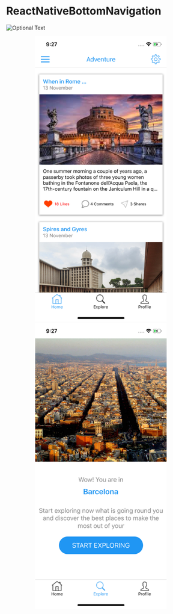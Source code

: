 # ReactNativeBottomNavigation
![Optional Text](../master/assets/screenShots/Home.png)
<p align="center">
  <img src="https://github.com/dev-ahmad/ReactNativeBottomNavigation/blob/master/assets/screenShots/Home.png" width="350" title="Home Screen">
  <img src="https://github.com/dev-ahmad/ReactNativeBottomNavigation/blob/master/assets/screenShots/Explore.png" width="350" title="Explore Screen"></p>
